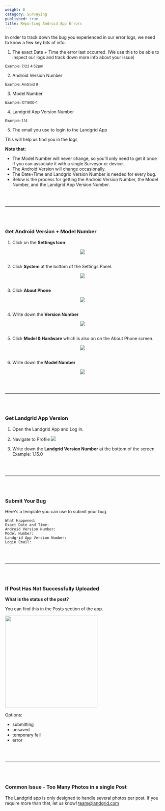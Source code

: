 ```yaml
---
weight: 0
category: Surveying
published: true
title: Reporting Android App Errors
---
```


In order to track down the bug you experienced in our error logs, we need to know a few key bits of info:

1) The exact Date + Time the error last occurred. (We use this to be able to inspect our logs and track down more info about your issue)

<small>Example: 7/22 4:52pm</small>

2) Android Version Number

<small>Example: Android 9</small>

3) Model Number 

<small>Example: XT1900-1</small>

4) Landgrid App Version Number

<small>Example: 1.14</small>

5) The email you use to login to the Landgrid App

This will help us find you in the logs

**Note that:**

- The Model Number will never change, so you'll only need to get it once if you can associate it with a single Surveyor or device.
- The Android Version will change occasionally.
- The Date+Time and Landgrid Version Number is needed for every bug.
- Below is the process for getting the Android Version Number, the Model Number, and the Landgrid App Version Number.

<br><br>

----

<br><br>

### Get Android Version + Model Number


1) Click on the **Settings Icon**

<center>

<img src="{{site.baseurl}}/img/settings.png">
<br><br>

</center>


2) Click **System** at the bottom of the Settings Panel.

<center>

<img src="{{site.baseurl}}/img/model_1.jpeg">
<br><br>

</center>


3) Click **About Phone**

<center>

<img src="{{site.baseurl}}/img/model_2.jpeg">
<br><br>

</center>


4) Write down the **Version Number**

<center>

<img src="{{site.baseurl}}/img/model_3.jpeg">
<br><br>

</center>

5) Click **Model & Hardware** which is also on on the About Phone screen.

<center>

<img src="{{site.baseurl}}/img/model_4.jpeg">
<br><br>

</center>

6) Write down the **Model Number**

<center>

<img src="{{site.baseurl}}/img/model_5.jpeg">

</center>

<br><br>

----

<br><br>

### Get Landgrid App Version


1) Open the Landgrid App and Log in.

2) Navigate to Profile <img src="{{site.baseurl}}/img/profile_icon.png">

3) Write down the **Landgrid Version Number** at the bottom of the screen. Example: 1.15.0

<br><br>

----

<br><br>

### Submit Your Bug

Here's a template you can use to submit your bug.

```
What Happened:
Exact Date and Time:
Android Version Number:
Model Number:
Landgrid App Version Number:
Login Email:
```

<br><br>

----

<br><br>



### If Post Has Not Successfully Uploaded

**What is the status of the post?** 

You can find this in the Posts section of the app.

<img width=300 src="{{site.baseurl}}/img/issue-post-submitted.png">

Options:

- submitting
- unsaved
- temporary fail
- error




<br><br>

----

<br><br>

### Common Issue - Too Many Photos in a single Post

The Landgrid app is only designed to handle several photos per post. If you require more than that, let us know! team@landgrid.com
